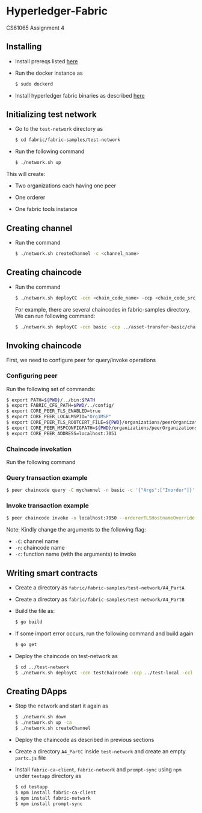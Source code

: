 
# Hyperledger-Fabric

CS61065 Assignment 4


## Installing

- Install prereqs listed [here](https://hyperledger-fabric.readthedocs.io/en/release-2.2/prereqs.html)

- Run the docker instance as
    ```bash
  $ sudo dockerd
    ```
- Install hyperledger fabric binaries as described [here](https://hyperledger-fabric.readthedocs.io/en/release-2.2/install.html)

## Initializing test network

- Go to the `test-network` directory as

    ```bash
  $ cd fabric/fabric-samples/test-network
    ```
- Run the following command
  ```bash
  $ ./network.sh up
    ```

This will create:

- Two organizations each having one peer

- One orderer

- One fabric tools instance

## Creating channel

- Run the command

    ```bash
  $ ./network.sh createChannel -c <channel_name>
    ```
## Creating chaincode

- Run the command

    ```bash
  $ ./network.sh deployCC -ccn <chain_code_name> -ccp <chain_code_src_path> -ccl <language> -c <channel_name>
    ```
  For example, there are several chaincodes in fabric-samples directory. We can run following command:
    ```bash
  $ ./network.sh deployCC -ccn basic -ccp ../asset-transfer-basic/chaincode-go -ccl go
    ```

## Invoking chaincode
First, we need to configure peer for query/invoke operations

### Configuring peer
Run the following set of commands:
```bash
$ export PATH=${PWD}/../bin:$PATH
$ export FABRIC_CFG_PATH=$PWD/../config/
$ export CORE_PEER_TLS_ENABLED=true
$ export CORE_PEER_LOCALMSPID="Org1MSP"
$ export CORE_PEER_TLS_ROOTCERT_FILE=${PWD}/organizations/peerOrganizations/org1.example.com/peers/peer0.org1.example.com/tls/ca.crt
$ export CORE_PEER_MSPCONFIGPATH=${PWD}/organizations/peerOrganizations/org1.example.com/users/Admin@org1.example.com/msp
$ export CORE_PEER_ADDRESS=localhost:7051
```
### Chaincode invokation
Run the following command

### Query transaction example
```bash
$ peer chaincode query -C mychannel -n basic -c '{"Args":["Inorder"]}'
```
### Invoke transaction example
```bash
$ peer chaincode invoke -o localhost:7050 --ordererTLSHostnameOverride orderer.example.com --tls --cafile "${PWD}/organizations/ordererOrganizations/example.com/orderers/orderer.example.com/msp/tlscacerts/tlsca.example.com-cert.pem" -C mychannel -n basic --peerAddresses localhost:7051 --tlsRootCertFiles "${PWD}/organizations/peerOrganizations/org1.example.com/peers/peer0.org1.example.com/tls/ca.crt" --peerAddresses localhost:9051 --tlsRootCertFiles "${PWD}/organizations/peerOrganizations/org2.example.com/peers/peer0.org2.example.com/tls/ca.crt" -c '{"function":"InitLedger","Args":[]}'
```
Note: Kindly change the arguments to the following flag:
- `-C`: channel name
- `-n`: chaincode name
- `-c`: function name (with the arguments) to invoke

## Writing smart contracts
- Create a directory as `fabric/fabric-samples/test-network/A4_PartA`
- Create a directory as `fabric/fabric-samples/test-network/A4_PartB`

- Build the file as:

  ```bash
  $ go build
  ```
- If some import error occurs, run the following command and build again
  ```bash
  $ go get
  ```
- Deploy the chaincode on test-network as
  ```bash
  $ cd ../test-network
  $ ./network.sh deployCC -ccn testchaincode -ccp ../test-local -ccl go
  ```
## Creating DApps
- Stop the network and start it again as
  ```bash
  $ ./network.sh down
  $ ./network.sh up -ca
  $ ./network.sh createChannel
  ```
- Deploy the chaincode as described in previous sections
- Create a directory `A4_PartC` inside `test-network` and create an empty `partc.js` file
- Install `fabric-ca-client`, `fabric-network` and `prompt-sync` using `npm` under `testapp` directory as

  ```bash
  $ cd testapp
  $ npm install fabric-ca-client
  $ npm install fabric-network
  $ npm install prompt-sync
  ```
